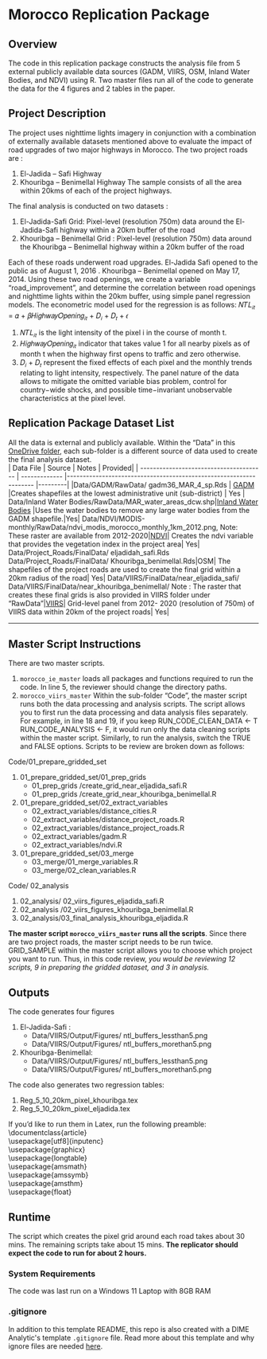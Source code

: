 # Morocco Replication Package
## Overview 

The code in this replication package constructs the analysis file from 5 external publicly available data sources (GADM, VIIRS, OSM, Inland Water Bodies, and NDVI) using R. Two master files run all of the code to generate the data for the 4 figures and 2 tables in the paper. 

## Project Description 
The project uses nighttime lights imagery in conjunction with a combination of externally available datasets mentioned above to evaluate the impact of road upgrades of two major highways in Morocco. The two project roads are : 
1. El-Jadida – Safi Highway 
2. Khouribga – Benimellal Highway The sample consists of all the area within 20kms of each of the project highways. 

The final analysis is conducted on two datasets : 
1. El-Jadida-Safi Grid: Pixel-level (resolution 750m) data around the El-Jadida-Safi highway within a 20km buffer of the road 
2. Khouribga – Benimellal Grid : Pixel-level (resolution 750m) data around the Khouribga – Benimellal highway within a 20km buffer of the road 

Each of these roads underwent road upgrades. El-Jadida Safi opened to the public as of August 1, 2016 . Khouribga – Benimellal opened on May 17, 2014. Using these two road openings, we create a variable “road_improvement”, and determine the correlation between road openings and nighttime lights within the 20km buffer, using simple panel regression models. The econometric model used for the regression is as follows: 
 𝑁𝑇𝐿<sub>𝑖𝑡</sub> = 𝛼 + 𝛽𝐻𝑖𝑔ℎ𝑤𝑎𝑦𝑂𝑝𝑒𝑛𝑖𝑛𝑔<sub>𝑖𝑡</sub> + 𝐷<sub>𝑖</sub> + 𝐷<sub>𝑡</sub> + 𝜖
1. 𝑁𝑇𝐿<sub>𝑖𝑡</sub> is the light intensity of the pixel i in the course of month t. 
2. 𝐻𝑖𝑔ℎ𝑤𝑎𝑦𝑂𝑝𝑒𝑛𝑖𝑛𝑔<sub>𝑖𝑡</sub> indicator that takes value 1 for all nearby pixels as of month t when the highway first opens to traffic and zero otherwise. 
3. 𝐷<sub>𝑖</sub> + 𝐷<sub>𝑡</sub> represent the fixed effects of each pixel and the monthly trends relating to light intensity, respectively. 
The panel nature of the data allows to mitigate the omitted variable bias problem, control for country−wide shocks, and possible time−invariant unobservable characteristics at the pixel level.
## Replication Package Dataset List 
All the data is external and publicly available. Within the “Data” in this [OneDrive folder](https://worldbankgroup-my.sharepoint.com.mcas.ms/personal/cbalasubramania2_worldbank_org/_layouts/15/onedrive.aspx?login_hint=cbalasubramania2%40worldbank%2Eorg&id=%2Fpersonal%2Fcbalasubramania2%5Fworldbank%5Forg%2FDocuments%2FReplication%20Package%20%2D%20Morocco%2Fsample%5Fcode%2FR%5Fcode), each sub-folder is a different source of data used to create the final analysis dataset.  
| Data File                               | Source        | Notes                                                              | Provided|
| --------------------------------------- | ------------- |------------------------------------------------------------------- |---------|
|Data/GADM/RawData/ gadm36_MAR_4_sp.Rds | [GADM](https://gadm.org/)          |Creates shapefiles at the lowest administrative unit (sub-district) | Yes     |
Data/Inland Water Bodies/RawData/MAR_water_areas_dcw.shp|[Inland Water Bodies](https://africaopendata.org/dataset/morocco-maps/resource/30e9259b-02c9-4f8e-a337-44738de874cf) |Uses the water bodies to remove any large water bodies from the GADM shapefile.|Yes|
Data/NDVI/MODIS-monthly/RawData/ndvi_modis_morocco_monthly_1km_2012.png, Note: These raster are available from 2012-2020|[NDVI](https://modis.gsfc.nasa.gov/data/dataprod/mod13.php)| Creates the ndvi variable that provides the vegetation index in the project area| Yes|
Data/Project_Roads/FinalData/ eljadidah_safi.Rds Data/Project_Roads/FinalData/ Khouribga_benimellal.Rds|OSM| The shapefiles of the project roads are used to create the final grid within a 20km radius of the road| Yes|
Data/VIIRS/FinalData/near_eljadida_safi/ Data/VIIRS/FinalData/near_khouribga_benimellal/ Note : The raster that creates these final grids is also provided in VIIRS folder under “RawData”|[VIIRS](https://developers.google.com/earth-engine/datasets/catalog/NOAA_VIIRS_DNB_MONTHLY_V1_VCMCFG)| Grid-level panel from 2012- 2020 (resolution of 750m) of VIIRS data within 20km of the project roads| Yes|

-------------------------------------------------
      
## Master Script Instructions 
There are two master scripts. 
1. ```morocco_ie_master``` loads all packages and functions required to run the code. In line 5, the reviewer should change the directory paths. 
2. ```morocco_viirs_master``` Within the sub-folder “Code”, the master script runs both the data processing and analysis scripts. The script allows you to first run the data processing and data analysis files separately. For example, in line 18 and 19, if you keep RUN_CODE_CLEAN_DATA <- T RUN_CODE_ANALYSIS <- F, it would run only the data cleaning scripts within the master script. Similarly, to run the analysis, switch the TRUE and FALSE options. Scripts to be review are broken down as follows: <br>
  
Code/01_prepare_gridded_set
1. 01_prepare_gridded_set/01_prep_grids 
   * 01_prep_grids /create_grid_near_eljadida_safi.R
   * 01_prep_grids /create_grid_near_khouribga_benimellal.R
2. 01_prepare_gridded_set/02_extract_variables 
   * 02_extract_variables/distance_cities.R
   * 02_extract_variables/distance_project_roads.R
   * 02_extract_variables/distance_project_roads.R
   * 02_extract_variables/gadm.R
   * 02_extract_variables/ndvi.R 
5. 01_prepare_gridded_set/03_merge
   * 03_merge/01_merge_variables.R
   * 03_merge/02_clean_variables.R 

Code/ 02_analysis <br>
1. 02_analysis/ 02_viirs_figures_eljadida_safi.R 
2. 02_analysis /02_viirs_figures_khouribga_benimellal.R 
3. 02_analysis/03_final_analysis_khouribga_eljadida.R 

**The master script ```morocco_viirs_master``` runs all the scripts**. Since there are two project roads, the master script needs to be run twice. GRID_SAMPLE within the master script allows you to choose which project you want to run. Thus, in this code review, *you would be reviewing 12 scripts, 9 in preparing the gridded dataset, and 3 in analysis.* <br>

## Outputs
The code generates four figures <br>
1. El-Jadida-Safi : 
   * Data/VIIRS/Output/Figures/ ntl_buffers_lessthan5.png 
   * Data/VIIRS/Output/Figures/ ntl_buffers_morethan5.png 
2. Khouribga-Benimellal:
   * Data/VIIRS/Output/Figures/ ntl_buffers_lessthan5.png 
   * Data/VIIRS/Output/Figures/ ntl_buffers_morethan5.png 

The code also generates two regression tables: 
1. Reg_5_10_20km_pixel_khouribga.tex
2. Reg_5_10_20km_pixel_eljadida.tex 

If you’d like to run them in Latex, run the following preamble: <br>
\documentclass{article} <br>
\usepackage[utf8]{inputenc} <br>
\usepackage{graphicx}<br>
\usepackage{longtable} <br>
\usepackage{amsmath} <br>
\usepackage{amssymb} <br>
\usepackage{amsthm} <br>
\usepackage{float} <br>

## Runtime 
The script which creates the pixel grid around each road takes about 30 mins. The remaining scripts take about 15 mins. **The replicator should expect the code to run for about 2 hours.**

### System Requirements
The code was last run on a Windows 11 Laptop with 8GB RAM

### .gitignore
In addition to this template README, this repo is also created with a DIME Analytic's template `.gitignore` file. Read more about this template and why ignore files are needed [here](https://github.com/worldbank/dime-github-trainings/tree/master/GitHub-resources/DIME-GitHub-Templates).
